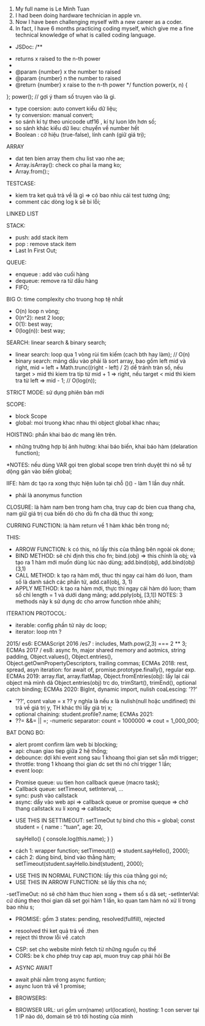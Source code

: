 1. My full name is Le Minh Tuan
2. I had been doing hardware technician in apple vn. 
3. Now I have been challenging myself with a new career as a coder.
4. In fact, I have 6 months practicing coding myself, which give me a fine technical knowledge of what is called coding language.


- JSDoc: 
/**
 * returns x raised to the n-th power
 * 
 * @param {number} x the number to raised
 * @param {number} n the number to raised
 * @return {number} x raise to the n-th power
 */
  function power(x, n) {

  };
  power(); // gợi ý tham số truyen vào là gì.

- type coersion: auto convert kiểu dữ liệu;
- ty conversion: manual convert;
- so sánh kí tự theo unicoode utf16 , kí tự luon lớn hơn số;
- so sánh khác kiểu dữ lieu: chuyển về number hết
- Boolean : cờ hiệu (true-false), lính canh (giữ giá trị);

ARRAY
- dat ten bien array them chu list vao nhe ae;
- Array.isArray(): check co phai la mang ko;
- Array.from():;

TESTCASE:
- kiem tra ket quả trả về là gì => có bao nhiu cái test tương ứng;
- comment các dòng log k sẽ bi lỗi;


LINKED LIST


STACK:
- push: add stack item
- pop : remove stack item
- Last In First Out;

QUEUE:
- enqueue : add vào cuối hàng
- dequeue: remove ra từ dầu hàng
- FIFO;

BIG O: time complexity cho truong hop tệ nhất
- O(n) loop n vòng;
- 0(n^2): nest 2 loop;
- 0(1): best way;
- 0(log(n)): best way;

SEARCH: linear search & binary search;
- linear search: loop qua 1 vòng rùi tìm kiếm (cach bth hay làm); // O(n)
- binary search: mảng dầu vào phải là sort array, bao gồm left mid và right, mid = left + Math.trunc((right - left) / 2) dể tránh tràn số, nếu target > mid thì kiem tra típ từ mid + 1 => right, nếu target < mid thì kiem tra từ left => mid - 1; // O(log(n));

STRICT MODE: sử dụng phiên bản mới

SCOPE:
- block Scope
- global: moi truong khac nhau thì object global khac nhau;

HOISTING: phần khai báo dc mang lên trên.
- những trường hợp bị ảnh hường: khai báo biến, khai báo hàm (delaration function);

*NOTES: nếu dùng VAR gọi tren global scope tren trình duyệt thì nó sễ tự dộng gán vào biến global;

IIFE: hàm dc tạo ra xong thực hiện luôn tại chỗ ()() - làm 1 lần duy nhất.
- phải là anonymus function

CLOSURE: là hàm nam ben trong ham cha, truy cap dc bien cua thang cha, nam giữ giá trị cua biến dó cho dù fn cha dã thuc thi xong;

CURRING FUNCTION: là hàm return về 1 hàm khác bên trong nó;

THIS:
- ARROW FUNCTION: k có this, nó lấy this của thằng bên ngoài ok done;
- BIND METHOD: sẽ chỉ định this cho fn; bind.(obj) => this chính là obj; và tạo ra 1 hàm mới muốn dùng lúc nào dùng; add.bind(obj), add.bind(obj)(3,1)
- CALL METHOD: k tạo ra hàm mới, thuc thi ngay cai hàm dó luon, tham số là danh sách các phần tử, add.call(obj, 3, 1)
- APPLY METHOD: k tạo ra hàm mới, thực thi ngay cái hàm dó luon; tham số chỉ length = 1 và dưới dạng mãng; add.pply(obj, [3,1])
NOTES: 3 methods này k sử dụng dc cho arrow function nhóe ahihi;

ITERATION PROTOCOL:
- iterable: config phần tử này dc loop;
- iterator: loop ntn ?

2015/ es6: 
ECMAScript 2016 /es7 : includes, Math.pow(2,3) === 2 ** 3;
ECMAs 2017 / es8: async fn, major shared memory and aotmics, string padding, Object.values(), Object.entries(), Object.getOwnPropertyDescriptors, trailing commas;
ECMAs 2018: rest, spread, asyn iteration: for await of, promise.prototype.finally(), regular exp.
ECMAs 2019: array.flat, array.flatMap, Object.fromEntries(obj): lấy lại cái object mà mình dã Object.entries(obj) trc do, trimStart(), trimEnd(), optional catch binding;
ECMAs 2020:  BigInt, dynamic import, nulish coaLescing: '??'
- '??', cosnt value = x ?? y nghĩa là nếu x là nulish(null hoặc undifined) thì trả về giá trị y, TH khác thì lấy giá trị x;
- optional chaining: student.profile?.name;
ECMAs 2021: 
- ??= &&= || =;
-numeric separator: count = 1000000 => cout = 1_000_000;

BAT DONG BO:
- alert promt confirm làm web bi blocking;
- api: chuan giao tiep giữa 2 hệ thống;
- debounce: dợi khi event xong sau 1 khoang thoi gian set sẵn mới trigger;
- throttle: trong 1 khoang thoi gian dc set thì nó chỉ trigger 1 lần;
- event loop: 
 + Promise queue: uu tien hon callback queue (macro task);
 + Callback queue: setTimeout, setInterval, ...
 + sync: push vào callstack
 + async: dẩy vào web api => callback queue or promise queque => chờ thang callstack xu lí xong => callstack;
- USE THIS IN SETTIMEOUT:  setTimeOut tự bind cho this = global;
const student = {
  name : "tuan",
  age: 20,

  sayHello() {
    console.log(this.name);
  }
}
+ cách 1: wrapper function; setTimeout(() => student.sayHello(), 2000);
+ cách 2: dùng bind, bind vào thằng hàm; setTimeout(student.sayHello.bind(student), 2000);

- USE THIS IN NORMAL FUNCTION: lấy this của thằng gọi nó;
- USE THIS IN ARROW FUNCTION: sẽ lấy this cha nó;

-setTimeOut: nó sẽ chờ hàm thuc hien xong + them số s dã set;
-setInterVal: cứ dúng theo thoi gian dã set gọi hàm 1 lần, ko quan tam hàm nó xử lí trong bao nhiu s;

- PROMISE: gồm 3 states: pending, resolved(fullfill), rejected
+ resoolved thì ket quả trả về .then
+ reject thì throw lỗi về .catch

- CSP: set cho website mình fetch từ những nguồn cụ thể
- CORS: be k cho phép truy cap api, muon truy cap phải hỏi Be

+ ASYNC AWAIT
- await phải nằm trong async funtion;
- async luon trả về 1 promise;

+ BROWSERS: 
- BROWSER URL: uri gồm urn(name) url(location), hosting: 1 con server tại 1 IP nào dó, domain sẽ trỏ tới hosting của mình
